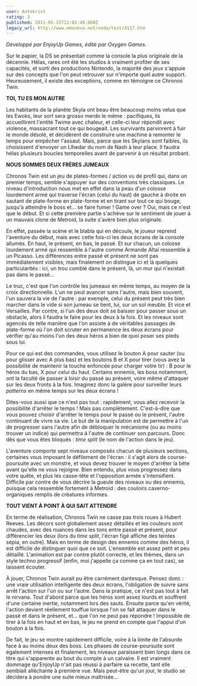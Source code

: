 ```yaml
---
user: Antekrist
rating: 3
published: 2011-05-15T11:02:49.000Z
legacy_url: http://www.emunova.net/veda/test/4117.htm
---
```

_Développé par EnjoyUp Games, édité par Oxygen Games._  

  

Sur le papier, la DS se présentait comme la console la plus originale de la décennie. Hélas, rares ont été les studios à vraiment profiter de ses capacités, et sorti des productions Nintendo, la majorité des jeux s'appuie sur des concepts que l'on peut retrouver sur n'importe quel autre support. Heureusement, il existe des exceptions, comme en témoigne ce Chronos Twin.  

  

**TOI, TU ES MON AUTRE**  

Les habitants de la planète Skyla ont beau être beaucoup moins velus que les Ewoks, leur sort sera grosso merdo le même : pacifiques, ils accueillirent l'entité Twime avec chaleur, et celle-ci leur répondit avec violence, massacrant tout ce qui bougeait. Les survivants parvinrent à fuir le monde désolé, et décidèrent de construire une machine à remonter le temps pour empêcher l'assaut. Mais, parce que les Skylans sont faibles, ils choisissent d'envoyer un Llhedar du nom de Nash à leur place. Il faudra hélas plusieurs boucles temporelles avant de parvenir à un résultat probant.  

  

**NOUS SOMMES DEUX FRÈRES JUMEAUX**  

Chronos Twin est un jeu de plates-formes / action vu de profil qui, dans un premier temps, semble s'appuyer sur des conventions très classiques. Le niveau d'introduction nous met en effet dans la peau d'un colosse lourdement armé qui traverse l'écran (celui du haut) de gauche à droite en sautant de plate-forme en plate-forme et en tirant sur tout ce qui bouge, jusqu'à atteindre le boss et... se faire fumer ! Game over ? Oui, mais ce n'est que le début. Et si cette première partie s'achève sur le sentiment de jouer à un mauvais clone de Metroid, la suite s'avère bien plus originale.  

En effet, passée la scène et le blabla qui en découle, le joueur reprend l'aventure du début, mais avec cette fois-ci les deux écrans de la console allumés. En haut, le présent, en bas, le passé. Et sur chacun, un colosse lourdement armé qui ressemble à l'autre comme Armande Altaï ressemble à un Picasso. Les différences entre passé et présent ne sont pas immédiatement visibles, mais finalement on distingue ici et là quelques particularités : ici, un trou comblé dans le présent, là, un mur qui n'existait pas dans le passé...  

Le truc, c'est que l'on contrôle les jumeaux en même temps, au moyen de la croix directionnelle. L'un ne peut avancer sans l'autre, mais bien souvent, l'un sauvera la vie de l'autre : par exemple, celui du présent peut très bien marcher dans le vide si son jumeau se tient, lui, sur un sol meuble. Et vice et Versailles. Par contre, si l'un des deux doit se baisser pour passer sous un obstacle, alors il faudra le faire pour les deux à la fois. Et les niveaux sont agencés de telle manière que l'on assiste à de véritables passages de plate-forme où l'on doit scruter en permanence les deux écrans pour vérifier qu'au moins l'un des deux héros a bien de quoi poser ses pieds sous lui.  

Pour ce qui est des commandes, vous utilisez le bouton A pour sauter (ou pour glisser avec A plus bas) et les boutons B et X pour tirer (vous avez la possibilité de maintenir la touche enfoncée pour charger votre tir) : B pour le héros du bas, X pour celui du haut. Certains ennemis, les boss notamment, ont la faculté de passer à loisir du passé au présent, voire même d'attaquer sur les deux fronts à la fois. Imaginez donc la galère pour surveiller leurs _patterns_ en même temps sur les deux écrans !  

Dites-vous aussi que ce n'est pas tout : rapidement, vous allez recevoir la possibilité d'arrêter le temps ! Mais pas complètement. C'est-à-dire que vous pouvez choisir d'arrêter le temps pour le passé ou le présent, l'autre continuant de vivre sa vie. Le but de la manipulation est de permettre à l'un de progresser sans l'autre afin de débloquer le mécanisme (ou au moins trouver un indice) qui permettra à l'autre de continuer son parcours. Donc dès que vous êtes bloqués : _time split_ (le nom de l'action dans le jeu).  

L'aventure comporte sept niveaux composés chacun de plusieurs sections, certaines vous imposant le défilement de l'écran : il s'agit alors de course-poursuite avec un monstre, et vous devez trouver le moyen d'arrêter la bête avant qu'elle ne vous rejoigne. Bien entendu, plus vous progressez dans votre quête, et plus les casse-tête et l'opposition armée s'intensifient. Difficile par contre de vous décrire la gueule des niveaux ou des ennemis, puisque cela ressemble fortement à Metroid : des couloirs caverno-organiques remplis de créatures informes.  

  

**TOUT VIENT À POINT À QUI SAIT ATTENDRE**  

En terme de réalisation, Chronos Twin ne casse pas trois roues à Hubert Reeves. Les décors sont globalement assez détaillés et les couleurs sont chaudes, avec des nuances dans les tons entre passé et présent, pour différencier les deux (lors du _time split_, l'écran figé affiche des teintes sépia, en outre). Mais en terme de design des ennemis comme des héros, il est difficile de distinguer quoi que ce soit. L'ensemble est assez petit et peu détaillé. L'animation est par contre plutôt correcte, et les thèmes, dans un style techno progressif (enfin, moi j'appelle ça comme ça en tout cas), se laissent écouter.  

À jouer, Chronos Twin aurait pu être carrément dantesque. Pensez donc : une vraie utilisation intelligente des deux écrans, l'obligation de suivre sans arrêt l'action sur l'un ou sur l'autre. Dans la pratique, ce n'est pas tout à fait le nirvana. Tout d'abord parce que les héros sont assez lourds et souffrent d'une certaine inertie, notamment lors des sauts. Ensuite parce qu'en vérité, l'action devient réellement touffue lorsque l'on se fait attaquer dans le passé et dans le présent, et... que l'on ne peut pas répondre ! Impossible de tirer à la fois en haut et en bas, le jeu ne prend en compte que l'appui d'un bouton à la fois.  

De fait, le jeu se montre rapidement difficile, voire à la limite de l'absurde face à au moins deux des boss. Les phases de course-poursuite sont également intenses et finalement, les niveaux paraissent bien longs dans ce titre qui s'apparente au bout du compte à un calvaire. Il est vraiment dommage qu'EnjoyUp n'ait pas réussi à parfaire sa recette, tant elle semblait alléchante à première vue. Mais peut-être qu'un jour, le studio se décidera à pondre une suite mieux maîtrisée...